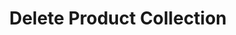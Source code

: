 ---
title: Delete Product Collection
type: endpoint
category: 639ba2628407100061f5faac
slug: delete-product-collection
parentDoc: 639ba2658407100061f5faba
hidden: false
order: 4
---